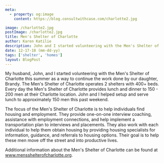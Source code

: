```yaml
---
meta:
  - property: og:image
    content: https://blog.consultwithcase.com/charlotte2.jpg

image: /charlotte2.jpg
postImage: /charlotte2.jpg
title: Men's Shelter of Charlotte
author: Karen Katilie
description: John and I started volunteering with the Men's Shelter of Charlotte this summer as a way to continue the work done by our daughter, Brandy.
date: 12-17-18 (mm-dd-yy)
tags: ['shelter', 'homes']
layout: BlogPost
---
```


My husband, John, and I started volunteering with the Men's Shelter of Charlotte this summer as a way to continue the work done by our daughter, Brandy. The Men's Shelter of Charlotte operates 2 shelters with 400+ beds. Every day the Men's Shelter of Charlotte provides lunch and dinner to 150 - 200 men at their Charlotte location. John and I helped setup and serve lunch to approximately 150 men this past weekend.

The focus of the Men's Shelter of Charlotte is to help individuals find housing and employment. They provide one-on-one interview coaching, assistance with employment connections, and help implement a transportation plan to interviews and placements. They also work with each individual to help them obtain housing by providing housing specialists for information, guidance, and referrals to housing options. Their goal is to help these men move off the street and into productive lives.

Additional information about the Men's Shelter of Charlotte can be found at <a href="https://www.mensshelterofcharlotte.org" target="_blank">www.mensshelterofcharlotte.org</a>.

